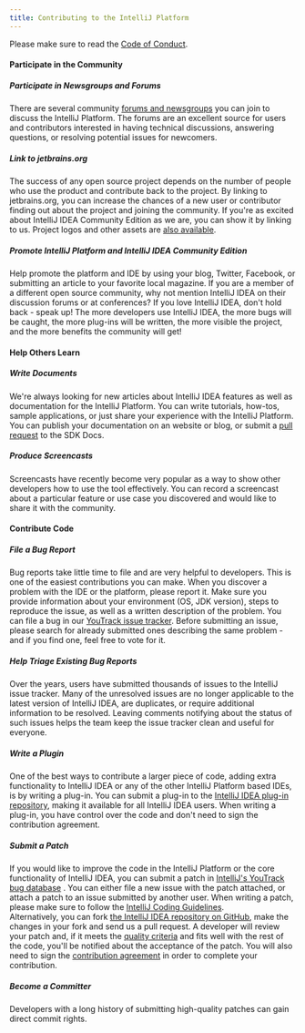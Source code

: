 ```yaml
---
title: Contributing to the IntelliJ Platform
---
```

<!-- Copyright 2000-2020 JetBrains s.r.o. and other contributors. Use of this source code is governed by the Apache 2.0 license that can be found in the LICENSE file. -->

Please make sure to read the [Code of Conduct](../CODE_OF_CONDUCT.md).

#### Participate in the Community

##### Participate in Newsgroups and Forums  
There are several community [forums and newsgroups](https://intellij-support.jetbrains.com/hc/en-us/community/topics) you can join to discuss the IntelliJ Platform. The forums are an excellent source for users and contributors interested in having technical discussions, answering questions, or resolving potential issues for newcomers.

##### Link to jetbrains.org
The success of any open source project depends on the number of people who use the product and contribute back to the project. By linking to jetbrains.org, you can increase the chances of a new user or contributor finding out about the project and joining the community. If you're as excited about IntelliJ IDEA Community Edition as we are, you can show it by linking to us. Project logos and other assets are [also available](https://www.jetbrains.com/company/press/).

##### Promote IntelliJ Platform and IntelliJ IDEA Community Edition  
Help promote the platform and IDE by using your blog, Twitter, Facebook, or submitting an article to your favorite local magazine. If you are a member of a different open source community, why not mention IntelliJ IDEA on their discussion forums or at conferences? If you love IntelliJ IDEA, don't hold back - speak up! The more developers use IntelliJ IDEA, the more bugs will be caught, the more plug-ins will be written, the more visible the project, and the more benefits the community will get!

#### Help Others Learn

##### Write Documents
We're always looking for new articles about IntelliJ IDEA features as well as documentation for the IntelliJ Platform. You can write tutorials, how-tos, sample applications, or just share your experience with the IntelliJ Platform. You can publish your documentation on an website or blog, or submit a [pull request](/CONTRIBUTING.md) to the SDK Docs.

##### Produce Screencasts
Screencasts have recently become very popular as a way to show other developers how to use the tool effectively. You can record a screencast about a particular feature or use case you discovered and would like to share it with the community.

#### Contribute Code

##### File a Bug Report
Bug reports take little time to file and are very helpful to developers. This is one of the easiest contributions you can make. When you discover a problem with the IDE or the platform, please report it. Make sure you provide information about your environment (OS, JDK version), steps to reproduce the issue, as well as a written description of the problem. You can file a bug in our [YouTrack issue tracker](https://youtrack.jetbrains.com/issues/IDEA).
Before submitting an issue, please search for already submitted ones describing the same problem - and if you find one, feel free to vote for it.

##### Help Triage Existing Bug Reports
Over the years, users have submitted thousands of issues to the IntelliJ issue tracker. Many of the unresolved issues are no longer applicable to the latest version of IntelliJ IDEA, are duplicates, or require additional information to be resolved. Leaving comments notifying about the status of such issues helps the team keep the issue tracker clean and useful for everyone.

##### Write a Plugin
One of the best ways to contribute a larger piece of code, adding extra functionality to IntelliJ IDEA or any of the other IntelliJ Platform based IDEs, is by writing a plug-in. You can submit a plug-in to the [IntelliJ IDEA plug-in repository](https://plugins.jetbrains.com/), making it available for all IntelliJ IDEA users. When writing a plug-in, you have control over the code and don't need to sign the contribution agreement. 

##### Submit a Patch
If you would like to improve the code in the IntelliJ Platform or the core functionality of IntelliJ IDEA, you can submit a patch in [IntelliJ's YouTrack bug database](https://youtrack.jetbrains.com/issues/IDEA) . You can either file a new issue with the patch attached, or attach a patch to an issue submitted by another user. When writing a patch, please make sure to follow the [IntelliJ Coding Guidelines](intellij_coding_guidelines.md).  
Alternatively, you can fork [the IntelliJ IDEA repository on GitHub](https://github.com/JetBrains/intellij-community), make the changes in your fork and send us a pull request.
A developer will review your patch and, if it meets the [quality criteria](intellij_coding_guidelines.md) and fits well with the rest of the code, you'll be notified about the acceptance of the patch. You will also need to sign the [contribution agreement](https://www.jetbrains.org/display/IJOS/Contributor+Agreement) in order to complete your contribution.

##### Become a Committer
Developers with a long history of submitting high-quality patches can gain direct commit rights.
